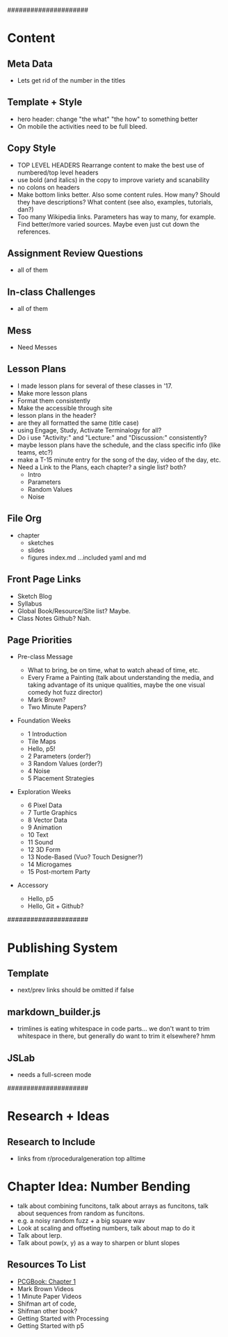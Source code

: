 
#####################
# Content

## Meta Data
- Lets get rid of the number in the titles

## Template + Style
- hero header: change "the what" "the how" to something better
- On mobile the activities need to be full bleed.

## Copy Style
- TOP LEVEL HEADERS Rearrange content to make the best use of numbered/top level headers
- use bold (and italics) in the copy to improve variety and scanability
- no colons on headers
- Make bottom links better. Also some content rules. How many? Should they have descriptions? What content (see also, examples, tutorials, dan?)
- Too many Wikipedia links.
  Parameters has way to many, for example. Find better/more varied sources. Maybe even just cut down the references.

## Assignment Review Questions
- all of them

## In-class Challenges 
- all of them

## Mess
- Need Messes

## Lesson Plans
- I made lesson plans for several of these classes in '17.
- Make more lesson plans
- Format them consistently
- Make the accessible through site
- lesson plans in the header?
- are they all formatted the same (title case)
- using Engage, Study, Activate Terminalogy for all?
- Do i use "Activity:" and "Lecture:" and "Discussion:" consistently?
- maybe lesson plans have the schedule, and the class specific info (like teams, etc?)
- make a T-15 minute entry for the song of the day, video of the day, etc.
- Need a Link to the Plans, each chapter? a single list? both?
  - Intro
  - Parameters
  - Random Values
  - Noise 

## File Org
- chapter
  - sketches
  - slides
  - figures
  index.md
  ...included yaml and md



## Front Page Links
- Sketch Blog
- Syllabus
- Global Book/Resource/Site list? Maybe.
- Class Notes Github? Nah.

## Page Priorities
- Pre-class Message
  - What to bring, be on time, what to watch ahead of time, etc.
  - Every Frame a Painting (talk about understanding the media, and taking advantage of its unique qualities, maybe the one visual comedy hot fuzz director)
  - Mark Brown?
  - Two Minute Papers?


- Foundation Weeks
  - 1 Introduction
  - Tile Maps
  - Hello, p5!
  - 2 Parameters (order?)
  - 3 Random Values (order?)
  - 4 Noise
  - 5 Placement Strategies

- Exploration Weeks
  - 6 Pixel Data
  - 7 Turtle Graphics
  - 8 Vector Data
  - 9 Animation
  - 10 Text
  - 11 Sound
  - 12 3D Form
  - 13 Node-Based (Vuo? Touch Designer?)
  - 14 Microgames
  - 15 Post-mortem Party

- Accessory
  - Hello, p5
  - Hello, Git + Github?


#####################
# Publishing System

## Template
- next/prev links should be omitted if false

## markdown_builder.js
- trimlines is eating whitespace in code parts... we don't want to trim whitespace in there, but generally do want to trim it elsewhere? hmm

## JSLab
- needs a full-screen mode




#####################
# Research + Ideas

## Research to Include
- links from r/proceduralgeneration top alltime

# Chapter Idea: Number Bending
- talk about combining funcitons, talk about arrays as funcitons, talk about sequences from random as funcitons.
- e.g. a noisy random fuzz + a big square wav
- Look at scaling and offseting numbers, talk about map to do it
- Talk about lerp.
- Talk about pow(x, y) as a way to sharpen or blunt slopes





## Resources To List
- [PCGBook: Chapter 1](http://pcgbook.com/wp-content/uploads/chapter01.pdf)
- Mark Brown Videos
- 1 Minute Paper Videos
- Shifman art of code,
- Shifman other book?
- Getting Started with Processing
- Getting Started with p5
